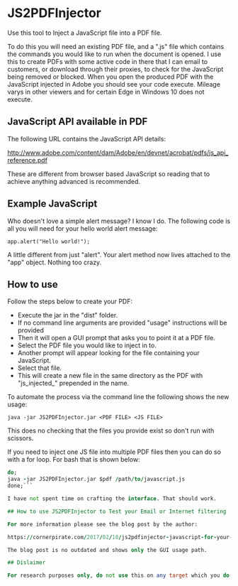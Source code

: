# JS2PDFInjector
Use this tool to Inject a JavaScript file into a PDF file.

To do this you will need an existing PDF file, and a ".js" file which contains the commands you would like to run when the document is opened.
I use this to create PDFs with some active code in there that I can email to customers, or download through their proxies, to check for the JavaScript being removed or blocked.
When you open the produced PDF with the JavaScript injected in Adobe you should see your code execute. Mileage varys in other viewers and for certain Edge in Windows 10 does not execute.

## JavaScript API available in PDF

The following URL contains the JavaScript API details:

http://www.adobe.com/content/dam/Adobe/en/devnet/acrobat/pdfs/js_api_reference.pdf

These are different from browser based JavaScript so reading that to achieve anything advanced is recommended.

## Example JavaScript

Who doesn't love a simple alert message? I know I do. The following code is all you will need for your hello world alert message:

```app.alert("Hello world!");```

A little different from just "alert". Your alert method now lives attached to the "app" object. Nothing too crazy.

## How to use

Follow the steps below to create your PDF:

* Execute the jar in the "dist" folder. 
* If no command line arguments are provided "usage" instructions will be provided 
* Then it will open a GUI prompt that asks you to point it at a PDF file. 
* Select the PDF file you would like to inject in to.
* Another prompt will appear looking for the file containing your JavaScript.
* Select that file.
* This will create a new file in the same directory as the PDF with "js_injected_" prepended in the name.

To automate the process via the command line the following shows the new usage:

```java -jar JS2PDFInjector.jar <PDF FILE> <JS FILE>```

This does no checking that the files you provide exist so don't run with scissors.

If you need to inject one JS file into multiple PDF files then you can do so with a for loop. For bash that is shown below:

```for pdf in /path/to/pdfs/*.pdf
do;
java -jar JS2PDFInjector.jar $pdf /path/to/javascript.js
done;```

I have not spent time on crafting the interface. That should work.

## How to use JS2PDFInjector to Test your Email or Internet filtering

For more information please see the blog post by the author:

https://cornerpirate.com/2017/02/10/js2pdfinjector-javascript-for-your-pdf/

The blog post is no outdated and shows only the GUI usage path.

## Dislaimer

For research purposes only, do not use this on any target which you do not have permission to do so.
